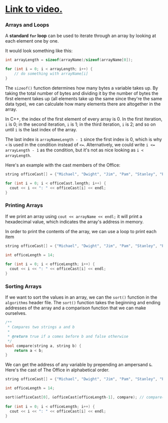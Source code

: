 # [Link to video.](https://www.youtube.com/watch?v=PmQa89xrm-M&list=PLVD25niNi0BkgQHyEFkuuBp_IQ4q67jIC)

### Arrays and Loops

A **standard `for` loop** can be used to iterate through an array by looking at each element one by one.

It would look something like this:

```cpp
int arrayLength = sizeof(arrayName)/sizeof(arrayName[0]);

for (int i = 0; i < arrayLength; i++) {
    // do something with arrayName[i]
}
```

The `sizeof()` function determines how many bytes a variable takes up. By taking the total number of bytes and dividing it by the number of bytes the first element takes up (all elements take up the same since they're the same data type), we can calculate how many elements there are altogether in the array.

In C++, the index of the first element of every array is 0. In the first iteration, `i` is 0; in the second iteration, `i` is 1; in the third iteration, `i` is 2; and so on until `i` is the last index of the array.

The last index is `arrayNameLength - 1` since the first index is 0, which is why `<` is used in the condition instead of `<=`.  Alternatively, we could write `i <= arrayLength - 1` as the condition, but it's not as nice looking as `i < arrayLength`.

Here's an example with the cast members of the Office:

```cpp
string officeCast[] = {"Michael", "Dwight", "Jim", "Pam", "Stanley", "Phyllis", "Meredith", "Creed", "Kevin", "Oscar", "Angela", "Ryan", "Kelly", "Toby"};

for (int i = 0; i < officeCast.length; i++) {
  cout << i << ": " << officeCast[i] << endl;
}
```

### Printing Arrays

If we print an array using `cout << arrayName << endl;` it will print a hexadecimal value, which indicates the array's address in memory.

In order to print the contents of the array, we can use a loop to print each item

```cpp
string officeCast[] = {"Michael", "Dwight", "Jim", "Pam", "Stanley", "Phyllis", "Meredith", "Creed", "Kevin", "Oscar", "Angela", "Ryan", "Kelly", "Toby"};

int officeLength = 14;
	
for (int i = 0; i < officeLength; i++) {
  cout << i << ": " << officeCast[i] << endl;
}
```

### Sorting Arrays

If we want to sort the values in an array, we can the `sort()` function in the `algorithms` header file. The `sort()` function takes the beginning and ending addresses of the array and a comparison function that we can make ourselves.

```cpp
/**
 * Compares two strings a and b
 *
 * @return true if a comes before b and false otherwise
 */
bool compare(string a, string b) {
    return a < b;
}
```

We can get the address of any variable by prepending an ampersand `&`. Here's the cast of The Office in alphabetical order.

```cpp
string officeCast[] = {"Michael", "Dwight", "Jim", "Pam", "Stanley", "Phyllis", "Meredith", "Creed", "Kevin", "Oscar", "Angela", "Ryan", "Kelly", "Toby"};

int officeLength = 14;

sort(&officeCast[0], &officeCast[officeLength-1], compare); // compare() is in the previous codeblock
	
for (int i = 0; i < officeLength; i++) {
  cout << i << ": " << officeCast[i] << endl;
}
```
 
